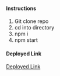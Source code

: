 #### Instructions
1. Git clone repo
1. cd into directory
1. npm i
1. npm start

#### Deployed Link
[Deployed Link](https://portfolio-frazierle.vercel.app/)
